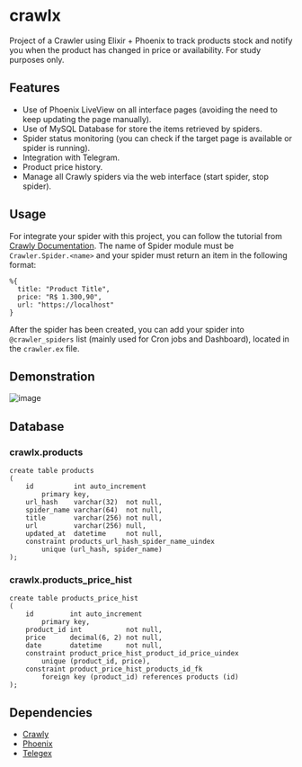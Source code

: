 # crawlx
Project of a Crawler using Elixir + Phoenix to track products stock and notify you when the product has changed in price or availability. For study purposes only.

## Features
* Use of Phoenix LiveView on all interface pages (avoiding the need to keep updating the page manually).
* Use of MySQL Database for store the items retrieved by spiders.
* Spider status monitoring (you can check if the target page is available or spider is running).
* Integration with Telegram.
* Product price history.
* Manage all Crawly spiders via the web interface (start spider, stop spider).

## Usage
For integrate your spider with this project, you can follow the tutorial from [Crawly Documentation](https://hexdocs.pm/crawly/tutorial.html#our-first-spider). The name of Spider module must be `Crawler.Spider.<name>` and your spider must return an item in the following format:

```
%{
  title: "Product Title",
  price: "R$ 1.300,90",
  url: "https://localhost"
}
```

After the spider has been created, you can add your spider into `@crawler_spiders` list (mainly used for Cron jobs and Dashboard), located in the `crawler.ex` file.

## Demonstration
![image](https://user-images.githubusercontent.com/36571229/113385935-7b9d1380-935f-11eb-8845-cf9f29de161a.png)

## Database
### crawlx.products
```
create table products
(
    id          int auto_increment
        primary key,
    url_hash    varchar(32)  not null,
    spider_name varchar(64)  not null,
    title       varchar(256) not null,
    url         varchar(256) null,
    updated_at  datetime     not null,
    constraint products_url_hash_spider_name_uindex
        unique (url_hash, spider_name)
);
```
### crawlx.products_price_hist
```
create table products_price_hist
(
    id         int auto_increment
        primary key,
    product_id int           not null,
    price      decimal(6, 2) not null,
    date       datetime      not null,
    constraint product_price_hist_product_id_price_uindex
        unique (product_id, price),
    constraint product_price_hist_products_id_fk
        foreign key (product_id) references products (id)
);
```

## Dependencies
* [Crawly](https://hexdocs.pm/crawly)
* [Phoenix](https://hexdocs.pm/phoenix)
* [Telegex](https://hexdocs.pm/telegex)
